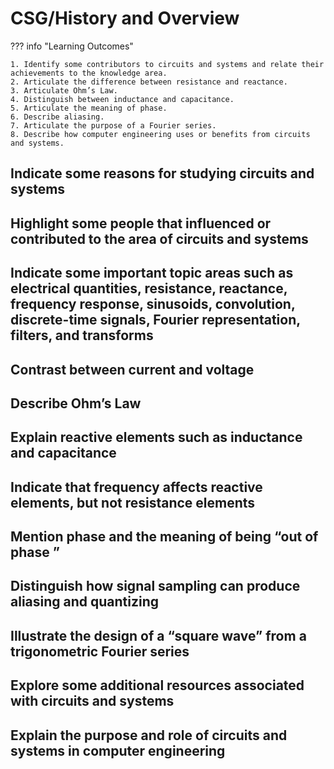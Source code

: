 # CSG/History and Overview

??? info "Learning Outcomes"

    1. Identify some contributors to circuits and systems and relate their achievements to the knowledge area. 
    2. Articulate the difference between resistance and reactance.
    3. Articulate Ohm’s Law.
    4. Distinguish between inductance and capacitance.
    5. Articulate the meaning of phase.
    6. Describe aliasing.
    7. Articulate the purpose of a Fourier series.
    8. Describe how computer engineering uses or benefits from circuits and systems.

## Indicate some reasons for studying circuits and systems

## Highlight some people that influenced or contributed to the area of circuits and systems

## Indicate some important topic areas such as electrical quantities, resistance, reactance, frequency response, sinusoids, convolution, discrete-time signals, Fourier representation, filters, and transforms

## Contrast between current and voltage

## Describe Ohm’s Law

## Explain reactive elements such as inductance and capacitance

## Indicate that frequency affects reactive elements, but not resistance elements

## Mention phase and the meaning of being “out of phase ”

## Distinguish how signal sampling can produce aliasing and quantizing

## Illustrate the design of a “square wave” from a trigonometric Fourier series

## Explore some additional resources associated with circuits and systems

## Explain the purpose and role of circuits and systems in computer engineering

